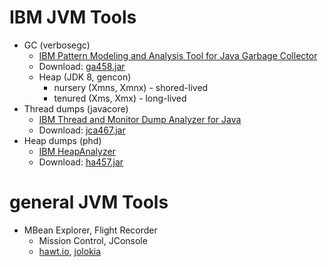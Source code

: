 # IBM JVM Tools

* GC (verbosegc)
    * [IBM Pattern Modeling and Analysis Tool for Java Garbage Collector](https://www.ibm.com/support/pages/ibm-pattern-modeling-and-analysis-tool-java-garbage-collector-pmat)
    * Download: [ga458.jar](https://public.dhe.ibm.com/software/websphere/appserv/support/tools/pmat/ga458.jar)
    * Heap (JDK 8, gencon)
        * nursery (Xmns, Xmnx) - shored-lived
        * tenured (Xms, Xmx) - long-lived
* Thread dumps (javacore)
    * [IBM Thread and Monitor Dump Analyzer for Java](https://www.ibm.com/support/pages/ibm-thread-and-monitor-dump-analyzer-java-tmda)
    * Download: [jca467.jar](https://public.dhe.ibm.com/software/websphere/appserv/support/tools/jca/jca467.jar)
* Heap dumps (phd)
    * [IBM HeapAnalyzer](https://www.ibm.com/support/pages/ibm-heapanalyzer)
    * Download: [ha457.jar](https://public.dhe.ibm.com/software/websphere/appserv/support/tools/HeapAnalyzer/ha457.jar)

# general JVM Tools

* MBean Explorer, Flight Recorder
    * Mission Control, JConsole
    * [hawt.io](https://hawt.io/docs/get-started/), [jolokia](https://jolokia.org/download.html)

